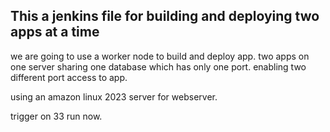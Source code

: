 ## This a jenkins file for building and deploying two apps at a time


we are going to use a worker node to build and deploy app.
two apps on one server sharing one database which has only one port.
enabling two different port access to app.

using an amazon linux 2023 server for webserver.

trigger on 33 run now.
